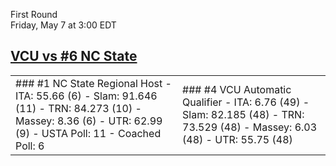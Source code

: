First Round  
Friday, May 7 at 3:00 EDT
## [VCU vs #6 NC State](https://www.ncaa.com/game/5833670) 

<table><tr><td>  
### #1 NC State  
Regional Host  
- ITA: 55.66 (6)  
- Slam: 91.646 (11)  
- TRN: 84.273 (10)  
- Massey: 8.36 (6)  
- UTR: 62.99 (9)  
- USTA Poll: 11  
- Coached Poll: 6  
</td><td>  
### #4 VCU  
Automatic Qualifier  
- ITA: 6.76 (49)  
- Slam: 82.185 (48)  
- TRN: 73.529 (48)  
- Massey: 6.03 (48)  
- UTR: 55.75 (48)  
</td></tr></table>  